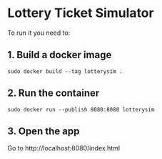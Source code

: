 # Lottery Ticket Simulator

To run it you need to:

## 1. Build a docker image

```
sudo docker build --tag lotterysim .
```

## 2. Run the container

```
sudo docker run --publish 8080:8080 lotterysim
```

## 3. Open the app

Go to http://localhost:8080/index.html


